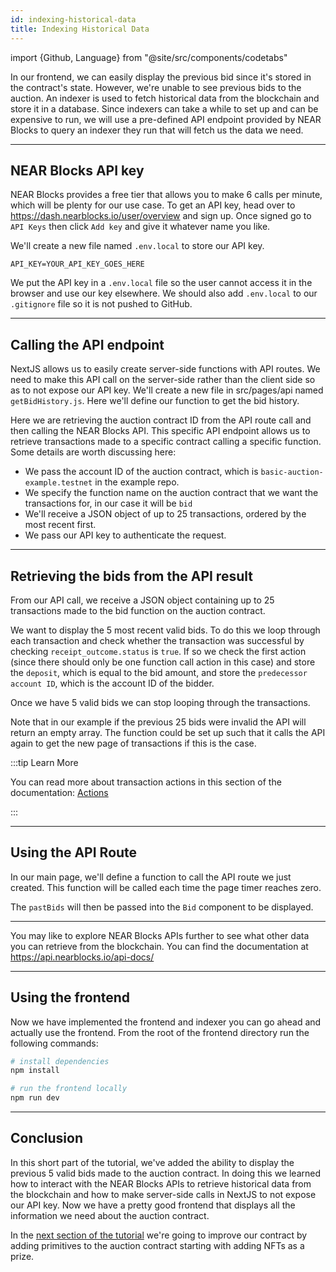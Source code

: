 ```yaml
---
id: indexing-historical-data
title: Indexing Historical Data
---
```


import {Github, Language} from "@site/src/components/codetabs"

In our frontend, we can easily display the previous bid since it's stored in the contract's state. However, we're unable to see previous bids to the auction. An indexer is used to fetch historical data from the blockchain and store it in a database. Since indexers can take a while to set up and can be expensive to run, we will use a pre-defined API endpoint provided by NEAR Blocks to query an indexer they run that will fetch us the data we need.

---

## NEAR Blocks API key

NEAR Blocks provides a free tier that allows you to make 6 calls per minute, which will be plenty for our use case. To get an API key, head over to https://dash.nearblocks.io/user/overview and sign up. Once signed go to `API Keys` then click `Add key` and give it whatever name you like.

We'll create a new file named `.env.local` to store our API key.

```env
API_KEY=YOUR_API_KEY_GOES_HERE
```

We put the API key in a `.env.local` file so the user cannot access it in the browser and use our key elsewhere. We should also add `.env.local` to our `.gitignore` file so it is not pushed to GitHub.

---

## Calling the API endpoint

NextJS allows us to easily create server-side functions with API routes. We need to make this API call on the server-side rather than the client side so as to not expose our API key. We'll create a new file in src/pages/api named `getBidHistory.js`. Here we'll define our function to get the bid history.

<Language value="javascript" language="javascript" showSingleFName={true}>
    <Github fname="getBidHistory.js"
        url="https://github.com/near-examples/auctions-tutorial/blob/main/frontends/01-frontend/src/pages/api/getBidHistory.js#L1-L13"
        start="3" end="13" />
</Language>

Here we are retrieving the auction contract ID from the API route call and then calling the NEAR Blocks API. This specific API endpoint allows us to retrieve transactions made to a specific contract calling a specific function. Some details are worth discussing here:

- We pass the account ID of the auction contract, which is `basic-auction-example.testnet` in the example repo.
- We specify the function name on the auction contract that we want the transactions for, in our case it will be `bid`
- We'll receive a JSON object of up to 25 transactions, ordered by the most recent first.
- We pass our API key to authenticate the request.

---

## Retrieving the bids from the API result

From our API call, we receive a JSON object containing up to 25 transactions made to the bid function on the auction contract.

<Language value="javascript" language="javascript" showSingleFName={true}>
    <Github fname="getBidHistory.js"
        url="https://github.com/near-examples/auctions-tutorial/blob/main/frontends/01-frontend/src/pages/api/getBidHistory.js#L15-L37"
        start="15" end="37" />
</Language>

We want to display the 5 most recent valid bids. To do this we loop through each transaction and check whether the transaction was successful by checking `receipt_outcome.status` is `true`. If so we check the first action (since there should only be one function call action in this case) and store the `deposit`, which is equal to the bid amount, and store the `predecessor account ID`, which is the account ID of the bidder.

Once we have 5 valid bids we can stop looping through the transactions.

Note that in our example if the previous 25 bids were invalid the API will return an empty array. The function could be set up such that it calls the API again to get the new page of transactions if this is the case.


:::tip Learn More

You can read more about transaction actions in this section of the documentation: [Actions](/concepts/protocol/transaction-anatomy#actions)

:::

---

## Using the API Route

In our main page, we'll define a function to call the API route we just created. This function will be called each time the page timer reaches zero.

<Language value="javascript" language="javascript" showSingleFName={true}>
    <Github fname="getBidHistory.js"
        url="https://github.com/near-examples/auctions-tutorial/blob/main/frontends/01-frontend/src/pages/index.js#L84-L92"
        start="84" end="92" />
</Language>

The `pastBids` will then be passed into the `Bid` component to be displayed.

---

You may like to explore NEAR Blocks APIs further to see what other data you can retrieve from the blockchain. You can find the documentation at https://api.nearblocks.io/api-docs/

---

## Using the frontend

Now we have implemented the frontend and indexer you can go ahead and actually use the frontend. From the root of the frontend directory run the following commands:

```bash
# install dependencies
npm install

# run the frontend locally
npm run dev
```

---

## Conclusion

In this short part of the tutorial, we've added the ability to display the previous 5 valid bids made to the auction contract. In doing this we learned how to interact with the NEAR Blocks APIs to retrieve historical data from the blockchain and how to make server-side calls in NextJS to not expose our API key. Now we have a pretty good frontend that displays all the information we need about the auction contract.

In the [next section of the tutorial](./3.1-nft.md) we're going to improve our contract by adding primitives to the auction contract starting with adding NFTs as a prize.
